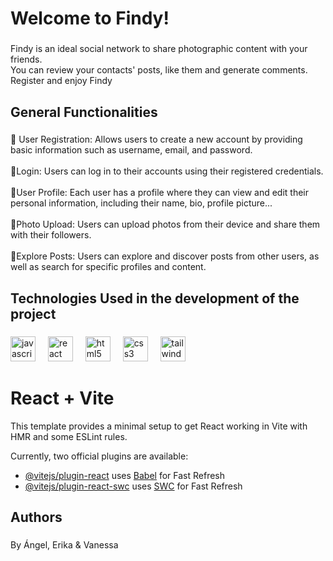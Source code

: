 <h1 align="left">Welcome to Findy!</h1>

###

<p align="left">Findy is an ideal social network to share photographic content with your friends.<br>You can review your contacts' posts, like them and generate comments. Register and enjoy Findy</p>

###

<h2 align="left">General Functionalities</h2>

###

<p align="left">🎯 User Registration: Allows users to create a new account by providing basic information such as username, email, and password.<br><br>🎯Login: Users can log in to their accounts using their registered credentials.<br><br>🎯User Profile: Each user has a profile where they can view and edit their personal information, including their name, bio, profile picture...<br><br>🎯Photo Upload: Users can upload photos from their device and share them with their followers.<br><br>🎯Explore Posts: Users can explore and discover posts from other users, as well as search for specific profiles and content.</p>

###

<h2 align="left">Technologies Used in the development of the project</h2>

###

<div align="left">
  <img src="https://cdn.jsdelivr.net/gh/devicons/devicon/icons/javascript/javascript-original.svg" height="40" alt="javascript logo"  />
  <img width="12" />
  <img src="https://cdn.jsdelivr.net/gh/devicons/devicon/icons/react/react-original.svg" height="40" alt="react logo"  />
  <img width="12" />
  <img src="https://cdn.jsdelivr.net/gh/devicons/devicon/icons/html5/html5-original.svg" height="40" alt="html5 logo"  />
  <img width="12" />
  <img src="https://cdn.jsdelivr.net/gh/devicons/devicon/icons/css3/css3-original.svg" height="40" alt="css3 logo"  />
  <img width="12" />
  <img src="https://cdn.jsdelivr.net/gh/devicons/devicon/icons/tailwindcss/tailwindcss-original-wordmark.svg" height="40" alt="tailwindcss logo"  />
</div>

# React + Vite

This template provides a minimal setup to get React working in Vite with HMR and some ESLint rules.

Currently, two official plugins are available:

- [@vitejs/plugin-react](https://github.com/vitejs/vite-plugin-react/blob/main/packages/plugin-react/README.md) uses [Babel](https://babeljs.io/) for Fast Refresh
- [@vitejs/plugin-react-swc](https://github.com/vitejs/vite-plugin-react-swc) uses [SWC](https://swc.rs/) for Fast Refresh

###

<h2 align="left">Authors</h2>

###

<p align="left">By Ángel, Erika & Vanessa</p>

###


